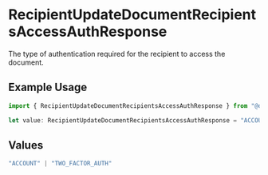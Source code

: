 # RecipientUpdateDocumentRecipientsAccessAuthResponse

The type of authentication required for the recipient to access the document.

## Example Usage

```typescript
import { RecipientUpdateDocumentRecipientsAccessAuthResponse } from "@documenso/sdk-typescript/models/operations";

let value: RecipientUpdateDocumentRecipientsAccessAuthResponse = "ACCOUNT";
```

## Values

```typescript
"ACCOUNT" | "TWO_FACTOR_AUTH"
```